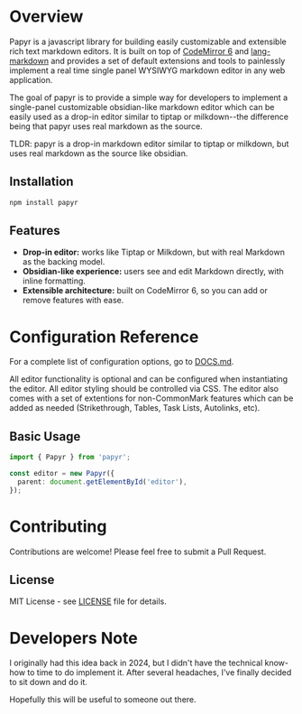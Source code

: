 # Overview

Papyr is a javascript library for building easily customizable and extensible rich text markdown editors. It is built on top of [CodeMirror 6](https://codemirror.net/6/) and [lang-markdown](https://github.com/codemirror/lang-markdown) and provides a set of default extensions and tools to painlessly implement a real time single panel WYSIWYG markdown editor in any web application.

The goal of papyr is to provide a simple way for developers to implement a single-panel customizable obsidian-like markdown editor which can be easily used as a drop-in editor similar to tiptap or milkdown--the difference being that papyr uses real markdown as the source.

TLDR: papyr is a drop-in markdown editor similar to tiptap or milkdown, but uses real markdown as the source like obsidian.

## Installation

```bash
npm install papyr
```

## Features
- **Drop-in editor:** works like Tiptap or Milkdown, but with real Markdown as the backing model.
- **Obsidian-like experience:** users see and edit Markdown directly, with inline formatting.
- **Extensible architecture:** built on CodeMirror 6, so you can add or remove features with ease.

# Configuration Reference

For a complete list of configuration options, go to [DOCS.md](./docs/DOCS.md).

All editor functionality is optional and can be configured when instantiating the editor. All editor styling should be controlled via CSS. The editor also comes with a set of extentions for non-CommonMark features which can be added as needed (Strikethrough, Tables, Task Lists, Autolinks, etc).

## Basic Usage

```typescript
import { Papyr } from 'papyr';

const editor = new Papyr({
  parent: document.getElementById('editor'),
});
```
# Contributing
Contributions are welcome! Please feel free to submit a Pull Request.

## License
MIT License - see [LICENSE](./LICENSE) file for details.

# Developers Note

I originally had this idea back in 2024, but I didn't have the technical know-how to time to do implement it. After several headaches, I've finally decided to sit down and do it.

Hopefully this will be useful to someone out there.